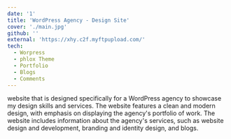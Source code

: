 ```yaml
---
date: '1'
title: 'WordPress Agency - Design Site'
cover: './main.jpg'
github: ''
external: 'https://xhy.c2f.myftpupload.com/'
tech:
  - Worpress
  - phlox Theme
  - Portfolio
  - Blogs
  - Comments
---
```


website that is designed specifically for a WordPress agency to showcase my design skills and services. The website features a clean and modern design, with emphasis on displaying the agency's portfolio of work. The website includes information about the agency's services, such as website design and development, branding and identity design, and blogs.
